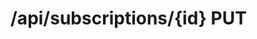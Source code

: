 #  /api/subscriptions/{id} PUT

<api-endpoint openapi-path="../../specifications/swagger.json" method="PUT" endpoint="/api/subscriptions/{id}"/>